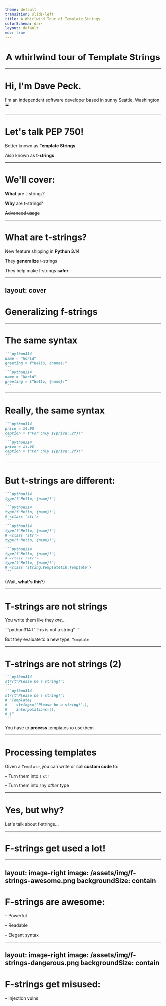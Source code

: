 ```yaml
---
theme: default
transition: slide-left
title: A Whirlwind Tour of Template Strings
colorSchema: dark
layout: default
mdc: true
---
```

<center><h1>A whirlwind tour of <strong>Template&nbsp;Strings</strong></h1></center>

---

# Hi, I'm **Dave Peck**.

I'm an independent software developer based in sunny Seattle, Washington. <span class="little">~~☔️~~</span>

<!--
"independent software developer" is what you say in polite company when you mean "software weirdo who works from home and doesn't have a boss"

I have spent most of my career in the Seattle startup community, and have spent
the last two years working on civic technology projects in tandem with nonprofits
and local government.

But enough about me!
-->

---

# Let's talk **PEP 750**!

<div v-click><p>Better known as <strong>Template Strings</strong></p></div>
<div v-click><p><i>Also</i> known as <strong>t-strings</strong></p></div>

---

# We'll cover:

<div v-click><p><strong>What</strong> are t-strings?</p></div>
<div v-click><p><strong>Why</strong> are t-strings?</p></div>
<div v-click><p><s>Advanced usage</s></p></div>

---

# What are **t-strings**?

<div v-click><p>New feature shipping in <strong>Python 3.14</strong></p></div>
<div v-click><p>They <strong>generalize</strong> f-strings</p></div>
<div v-click><p>They help make f-strings <strong>safer</strong></p></div>

---
layout: cover
---

# Generalizing **f-strings**

---

# The **same syntax**

````md magic-move
```python314
name = "World"
greeting = f"Hello, {name}!"
```
```python314
name = "World"
greeting = t"Hello, {name}!"
```
````

---

# Really, the **same syntax**

````md magic-move
```python314
price = 14.95
caption = f"For only ${price:.2f}!"
```
```python314
price = 14.95
caption = t"For only ${price:.2f}!"
```
````

---

# But t-strings are **different**:

````md magic-move
```python314
type(f"Hello, {name}!")
```
```python314
type(f"Hello, {name}!")  
# <class 'str'>
```
```python314
type(f"Hello, {name}!")  
# <class 'str'>
type(t"Hello, {name}!")
```
```python314
type(f"Hello, {name}!")  
# <class 'str'>
type(t"Hello, {name}!")
# <class 'string.templatelib.Template'>
```
````

<div v-click><p>(Wait, <strong>what's this</strong>?)</p></div>

---

# T-strings are **not** strings

<div v-click><p>You write them like they <i>are</i>...</p></div>
<div v-click>
```python314
t"This is not a string"
```
</div>
<div v-click><p>But they evaluate to a new type, <code>Template</code></p></div>

---

# T-strings are **not** strings (2)

````md magic-move
```python314
str(t"Please be a string!")
```
```python314
str(t"Please be a string!")
# "Template(
#    strings=('Please be a string!',), 
#    interpolations=(),
# )"
```
````

<div v-click><p>You have to <strong>process</strong> templates to use them</p></div>

---

# Processing templates

<div v-click>
<p>Given a <code>Template</code>, you can write or call <strong>custom code</strong> to:</p>
</div>
<div v-click>
<p>&ndash; Turn them into a <code>str</code></p>
</div>
<div v-click>
<p>&ndash; Turn them into any <i>other</i> type</p>
</div>

---

# Yes, but **why**?

<div v-click><p>Let's talk about f-strings...</p></div>

---

# F-strings get used a **lot**!

---
layout: image-right
image: /assets/img/f-strings-awesome.png
backgroundSize: contain
---

# F-strings are **awesome**:

&ndash; Powerful

&ndash; Readable

&ndash; Elegant syntax


---
layout: image-right
image: /assets/img/f-strings-dangerous.png
backgroundSize: contain
---

# F-strings get **misused**:

&ndash; Injection vulns



